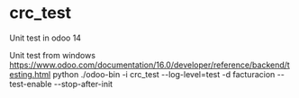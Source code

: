 # crc_test
 Unit test in  odoo 14
 
 Unit test from windows 
https://www.odoo.com/documentation/16.0/developer/reference/backend/testing.html
python ./odoo-bin -i crc_test --log-level=test -d facturacion --test-enable --stop-after-init